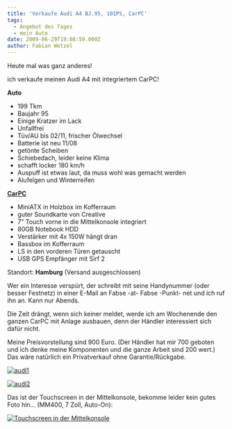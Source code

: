 ```yaml
---
title: 'Verkaufe Audi A4 BJ.95, 101PS, CarPC'
tags:
  - Angebot des Tages
  - mein Auto
date: 2009-06-29T19:08:59.000Z
author: Fabian Wetzel
---
```


Heute mal was ganz anderes!

ich verkaufe meinen Audi A4 mit integriertem CarPC! 

**Auto**    
- 199 Tkm    
- Baujahr 95    
- Einige Kratzer im Lack    
- Unfallfrei    
- Tüv/AU bis 02/11, frischer Ölwechsel    
- Batterie ist neu 11/08    
- getönte Scheiben    
- Schiebedach, leider keine Klima    
- schafft locker 180 km/h    
- Auspuff ist etwas laut, da muss wohl was gemacht werden    
- Alufelgen und Winterreifen

[**CarPC**](http://www.car-pc.info/)    
- MiniATX in Holzbox im Kofferraum    
- guter Soundkarte von Creative    
- 7" Touch vorne in die Mittelkonsole integriert    
- 80GB Notebook HDD    
- Verstärker mit 4x 150W hängt dran    
- Bassbox im Kofferraum    
- LS in den vorderen Türen getauscht    
- USB GPS Empfänger mit Sirf 2 

Standort: **Hamburg** (Versand ausgeschlossen)

Wer ein Interesse verspürt, der schreibt mit seine Handynummer (oder besser Festnetz) in einer E-Mail an Fabse -at- Fabse -Punkt- net und ich ruf ihn an. Kann nur Abends. 

Die Zeit drängt, wenn sich keiner meldet, werde ich am Wochenende den ganzen CarPC mit Anlage ausbauen, denn der Händler interessiert sich dafür nicht. 

Meine Preisvorstellung sind 900 Euro. (Der Händler hat mir 700 geboten und ich denke meine Komponenten und die ganze Arbeit sind 200 wert.) Das wäre natürlich ein Privatverkauf ohne Garantie/Rückgabe.

 
 [![audi1](audi1-thumb.jpg "audi1")](audi1.jpg)   

[![audi2](audi2-thumb.jpg "audi2")](audi2.jpg) 

 

Das ist der Touchscreen in der Mittelkonsole, bekomme leider kein gutes Foto hin… (MM400, 7 Zoll, Auto-On):

[![Touchscreen in der Mittelkonsole](tft-thumb.jpg "Touchscreen in der Mittelkonsole")](tft.jpg)


